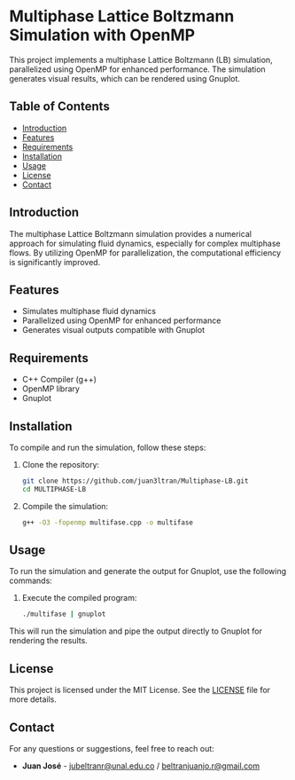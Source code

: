 # Multiphase Lattice Boltzmann Simulation with OpenMP

This project implements a multiphase Lattice Boltzmann (LB) simulation, parallelized using OpenMP for enhanced performance. The simulation generates visual results, which can be rendered using Gnuplot.

## Table of Contents

- [Introduction](#introduction)
- [Features](#features)
- [Requirements](#requirements)
- [Installation](#installation)
- [Usage](#usage)
- [License](#license)
- [Contact](#contact)

## Introduction

The multiphase Lattice Boltzmann simulation provides a numerical approach for simulating fluid dynamics, especially for complex multiphase flows. By utilizing OpenMP for parallelization, the computational efficiency is significantly improved.

## Features

- Simulates multiphase fluid dynamics
- Parallelized using OpenMP for enhanced performance
- Generates visual outputs compatible with Gnuplot

## Requirements

- C++ Compiler (g++)
- OpenMP library
- Gnuplot

## Installation

To compile and run the simulation, follow these steps:

1. Clone the repository:
    ```bash
    git clone https://github.com/juan3ltran/Multiphase-LB.git
    cd MULTIPHASE-LB
    ```

2. Compile the simulation:
    ```bash
    g++ -O3 -fopenmp multifase.cpp -o multifase
    ```

## Usage

To run the simulation and generate the output for Gnuplot, use the following commands:

1. Execute the compiled program:
    ```bash
    ./multifase | gnuplot
    ```

This will run the simulation and pipe the output directly to Gnuplot for rendering the results.

## License

This project is licensed under the MIT License. See the [LICENSE](LICENSE) file for more details.

## Contact

For any questions or suggestions, feel free to reach out:

- **Juan José** - jubeltranr@unal.edu.co / beltranjuanjo.r@gmail.com

